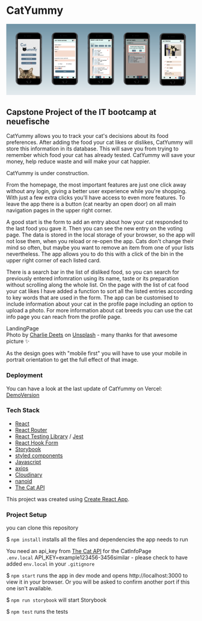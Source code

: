 # CatYummy

![Mobile View Screens](/src/images/ImageGroupMobileView.svg)

## Capstone Project of the IT bootcamp at neuefische

CatYummy allows you to track your cat's decisions about its food preferences. After adding the food your cat likes or dislikes, CatYummy will store this information in its database. This will save you from trying to remember which food your cat has already tested. CatYummy will save your money, help reduce waste and will make your cat happier.

CatYummy is under construction.

From the homepage, the most important features are just one click away without any login, giving a better user experience while you're shopping. With just a few extra clicks you'll have access to even more features. To leave the app there is a button (cat nearby an open door) on all main navigation pages in the upper right corner.

A good start is the form to add an entry about how your cat responded to the last food you gave it. Then you can see the new entry on the voting page. The data is stored in the local storage of your browser, so the app will not lose them, when you reload or re-open the app. Cats don't change their mind so often, but maybe you want to remove an item from one of your lists nevertheless. The app allows you to do this with a click of the bin in the upper right corner of each listed card.

There is a search bar in the list of disliked food, so you can search for previously entered infomration using its name, taste or its preparation without scrolling along the whole list. On the page with the list of cat food your cat likes I have added a function to sort all the listed entries according to key words that are used in the form. The app can be customised to include information about your cat in the profile page including an option to upload a photo. For more information about cat breeds you can use the cat info page you can reach from the profile page.

LandingPage  
Photo by [Charlie Deets](https://unsplash.com/@charliedeets?utm_source=unsplash&utm_medium=referral&utm_content=creditCopyText) on [Unsplash](https://unsplash.com/@charliedeets?utm_source=unsplash&utm_medium=referral&utm_content=creditCopyText) - many thanks for that awesome picture :sparkles:

As the design goes with "mobile first" you will have to use your mobile in portrait orientation to get the full effect of that image.

### Deployment

You can have a look at the last update of CatYummy on Vercel: [DemoVersion](https://capstone-project-catyummy.vercel.app/)

### Tech Stack

- [React](https://reactjs.org/)
- [React Router](https://reactrouter.com/)
- [React Testing Library](https://testing-library.com/docs/react-testing-library/intro/) / [Jest](https://jestjs.io/)
- [React Hook Form](https://react-hook-form.com/)
- [Storybook](https://storybook.js.org/)
- [styled components](https://styled-components.com/)
- [Javascript](https://developer.mozilla.org/en-US/docs/Web/JavaScript#tutorials)
- [axios](https://axios-http.com/)
- [Cloudinary](https://cloudinary.com/home-3722)
- [nanoid](https://www.npmjs.com/package/nanoid)
- [The Cat API](https://thecatapi.com/)

This project was created using [Create React App](https://github.com/facebook/create-react-app).

### Project Setup

you can clone this repository

$ `npm install` installs all the files and dependencies the app needs to run

You need an api_key from [The Cat API](https://thecatapi.com/) for the CatInfoPage  
`.env.local` API_KEY=example123456-3456similar - please check to have added `env.local` in your `.gitignore`

$ `npm start` runs the app in dev mode and opens http://localhost:3000 to view it in your browser. Or you will be asked to confirm another port if this one isn't available.

$ `npm run storybook` will start Storybook

$ `npm test` runs the tests
